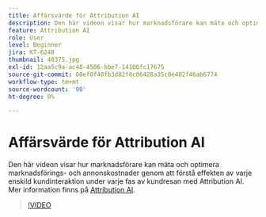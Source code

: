 ```yaml
---
title: Affärsvärde för Attribution AI
description: Den här videon visar hur marknadsförare kan mäta och optimera marknadsförings- och annonskostnader genom att förstå effekten av varje enskild kundinteraktion under varje fas av kundresan med Attribution AI.
feature: Attribution AI
role: User
level: Beginner
jira: KT-6248
thumbnail: 40375.jpg
exl-id: 12aa5c9a-ac48-4506-bbe7-14106fc17675
source-git-commit: 00ef0f40fb3d82f0c06428a35c0e402f46ab6774
workflow-type: tm+mt
source-wordcount: '90'
ht-degree: 0%

---
```


# Affärsvärde för Attribution AI

Den här videon visar hur marknadsförare kan mäta och optimera marknadsförings- och annonskostnader genom att förstå effekten av varje enskild kundinteraktion under varje fas av kundresan med Attribution AI. Mer information finns på [Attribution AI](https://experienceleague.adobe.com/docs/experience-platform/intelligent-services/attribution-ai/overview.html).

>[!VIDEO](https://video.tv.adobe.com/v/40375?learn=on)


